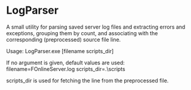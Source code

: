 LogParser
======

A small utility for parsing saved server log files and extracting errors and exceptions, grouping them by count, and associating with the corresponding (preprocessed) source file line.

Usage:
LogParser.exe [filename scripts_dir]

If no argument is given, default values are used:
filename=FOnlineServer.log
scripts_dir=.\scripts

scripts_dir is used for fetching the line from the preprocessed file.